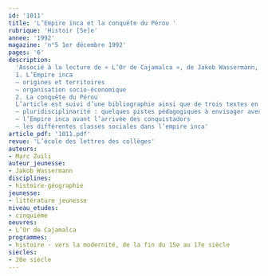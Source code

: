 ```yaml
---
id: '1011'
title: 'L’Empire inca et la conquête du Pérou '
rubrique: 'Histoir [5e]e'
annee: '1992'
magazine: 'n°5 1er décembre 1992'
pages: '6'
description: 
  'Associé à la lecture de « L’Or de Cajamalca », de Jakob Wassermann, un cours sur la conquête du Pérou…
  1. L’Empire inca
  – origines et territoires
  – organisation socio-économique
  2. La conquête du Pérou
  L’article est suivi d’une bibliographie ainsi que de trois textes en annexes :
  – pluridisciplinarité : quelques pistes pédagogiques à envisager avec les collègues d’arts plastiques et d’éducation musicale
  – l’Empire inca avant l’arrivée des conquistadors
  – les différentes classes sociales dans l’empire inca'
article_pdf: '1011.pdf'
revue: 'L’école des lettres des collèges'
auteurs:
- Marc Zuili
auteur_jeunesse:
- Jakob Wassermann
disciplines:
- histoire-géographie
jeunesse:
- littérature jeunesse
niveau_etudes:
- cinquième
oeuvres:
- L’Or de Cajamalca
programmes:
- histoire - vers la modernité, de la fin du 15e au 17e siècle
siecles:
- 20e siècle
---
```

